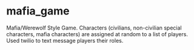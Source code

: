 mafia_game
==========

Mafia/Werewolf Style Game. Characters (civilians, non-civilian special characters, mafia characters) are assigned at random to a list of players. Used twilio to text message players their roles.


